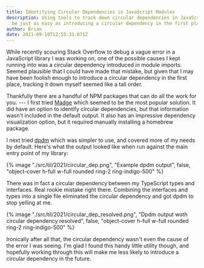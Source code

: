```yaml
---
title: Identifying Circular Dependencies in JavaScript Modules
description: Using tools to track down circular dependencies in JavaScript can
  be just as easy as introducing a circular dependency in the first place.
author: Brian
date: 2021-09-19T12:55:31.671Z
---
```

While recently scouring Stack Overflow to debug a vague error in a JavaScript library I was working on, one of the possible causes I kept running into was a circular dependency introduced in module imports. Seemed plausible that I could have made that mistake, but given that I may have been foolish enough to introduce a circular dependency in the first place, tracking it down myself seemed like a tall order.

Thankfully there are a handful of NPM packages that can do all the work for you. --- I first tried [Madge](https://www.npmjs.com/package/madge) which seemed to be the most popular solution. It did have an option to identify circular dependencies, but that information wasn't included in the default output. It also has an impressive dependency visualization option, but it required manually installing a homebrew package.

I next tried [dpdm](https://www.npmjs.com/package/dpdm) which was simpler to use, and covered more of my needs by default. Here's what the output looked like when run against the main entry point of my library:

{% image "./src/til/2021/circular_dep.png", "Example dpdm output", false, "object-cover h-full w-full rounded ring-2 ring-indigo-500" %}

There was in fact a circular dependency between my TypeScript types and interfaces. Real rookie mistake right there. Combining the interfaces and types into a single file eliminated the circular dependency and got dpdm to stop yelling at me.

{% image "./src/til/2021/circular_dep_resolved.png", "Dpdm output woth circular dependency resolved", false, "object-cover h-full w-full rounded ring-2 ring-indigo-500" %}

Ironically after all that, the circular dependency wasn't even the cause of the error I was seeing. I'm glad I found this handy little utility though, and hopefully working through this will make me less likely to introduce a circular dependency in the future.